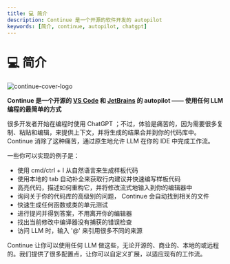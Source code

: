 ```yaml
---
title: 💻 简介
description: Continue 是一个开源的软件开发的 autopilot
keywords: [简介, continue, autopilot, chatgpt]
---
```


# 💻 简介

![continue-cover-logo](/img/continue-cover-logo.png)

**Continue 是一个开源的 [VS Code](https://marketplace.visualstudio.com/items?itemName=Continue.continue) 和 [JetBrains](https://plugins.jetbrains.com/plugin/22707-continue-extension) 的 autopilot —— 使用任何 LLM 编程的最简单的方式**

很多开发者开始在编程时使用 ChatGPT ；不过，体验是痛苦的，因为需要很多复制、粘贴和编辑，来提供上下文，并将生成的结果合并到你的代码库中。 Continue 消除了这种痛苦，通过原生地允许 LLM 在你的 IDE 中完成工作流。

一些你可以实现的例子是：

- 使用 cmd/ctrl + I 从自然语言来生成样板代码
- 使用本地的 tab 自动补全来获取行内建议并快速编写样板代码
- 高亮代码，描述如何重构它，并将修改流式地输入到你的编辑器中
- 询问关于你的代码库的高级别的问题， Continue 会自动找到相关的文件
- 快速生成任何函数或类的单元测试
- 进行提问并得到答案，不用离开你的编辑器
- 找出当前修改中编译器没有捕获的错误检查
- 访问 LLM 时，输入 '@' 来引用很多不同的来源

Continue 让你可以使用任何 LLM 做这些，无论开源的、商业的、本地的或远程的。我们提供了很多配置点，让你可以自定义扩展，以适应现有的工作流。
